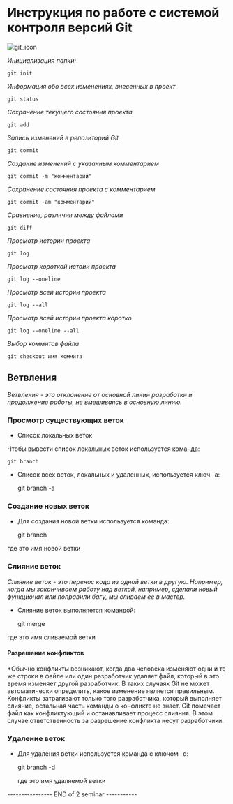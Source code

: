# **Инструкция по работе с системой контроля версий Git**

![git_icon](icon.png)

*Инициализация папки:*

    git init

*Информация обо всех изменениях, внесенных в проект*

    git status

*Сохранение текущего состояния проекта*

    git add

*Запись изменений в репозиторий Git*

    git commit
   
*Создание изменений с указанным комментарием*

    git commit -m "комментарий"

*Сохранение состояния проекта с комментарием*

    git commit -am "комментарий"

*Сравнение, различия между файлами*

    git diff

*Просмотр истории проекта*

    git log

*Просмотр короткой истоии проекта*

    git log --oneline

*Просмотр всей истории проекта*

    git log --all

*Просмотр всей истории проекта коротко*

    git log --oneline --all

*Выбор коммитов файла*

    git checkout имя коммита


## Ветвления

*Ветвления - это отклонение от основной линии разработки и продолжение работы, не вмешиваясь в основную линию.*

### Просмотр существующих веток

* Список локальных веток

Чтобы вывести список локальных веток используется команда:

    git branch

* Список всех веток, локальных и удаленных, используется ключ -a:

    git branch -a

### Создание новых веток

* Для создания новой ветки используется команда:

    git branch <name>

где <name> это имя новой ветки

### Слияние веток

*Слияние веток - это перенос кода из одной ветки в другую. Например, когда мы заканчиваем работу над веткой, например, сделали новый функционал или поправили багу, мы сливаем ее в мастер.*

* Слияние веток выполняется командой:

    git merge <name>

где <name> это имя сливаемой ветки

#### Разрешение конфликтов

*Обычно конфликты возникают, когда два человека изменяют одни и те же строки в файле или один разработчик удаляет файл, который в это время изменяет другой разработчик. В таких случаях Git не может автоматически определить, какое изменение является правильным. Конфликты затрагивают только того разработчика, который выполняет слияние, остальная часть команды о конфликте не знает. Git помечает файл как конфликтующий и останавливает процесс слияния. В этом случае ответственность за разрешение конфликта несут разработчики.

### Удаление веток

* Для удаления ветки используется команда с ключом -d:

    git branch -d <name>

    где <name> это имя удаляемой ветки

----------------  END of 2 seminar -----------

